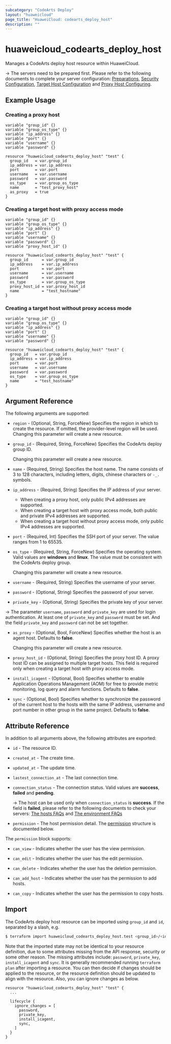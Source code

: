 ```yaml
---
subcategory: "CodeArts Deploy"
layout: "huaweicloud"
page_title: "HuaweiCloud: codearts_deploy_host"
description: ""
---
```


# huaweicloud_codearts_deploy_host

Manages a CodeArts deploy host resource within HuaweiCloud.

-> The servers need to be prepared first. Please refer to the following documents to complete your server configuration:
[Preparations](https://support.huaweicloud.com/intl/en-us/usermanual-deployman/deployman_hlp_0018.html),
[Security Configuration](https://support.huaweicloud.com/intl/en-us/usermanual-deployman/deployman_hlp_1103.html),
[Target Host Configuration](https://support.huaweicloud.com/intl/en-us/usermanual-deployman/deployman_hlp_1101.html) and
[Proxy Host Configuring](https://support.huaweicloud.com/intl/en-us/usermanual-deployman/deployman_hlp_1102.html).

## Example Usage

### Creating a proxy host

```hcl
variable "group_id" {}
variable "group_os_type" {}
variable "ip_address" {}
variable "port" {}
variable "username" {}
variable "password" {}

resource "huaweicloud_codearts_deploy_host" "test" {
  group_id   = var.group_id
  ip_address = var.ip_address
  port       = var.port
  username   = var.username
  password   = var.password
  os_type    = var.group_os_type
  name       = "test_proxy_host"
  as_proxy   = true
}
```

### Creating a target host with proxy access mode

```hcl
variable "group_id" {}
variable "group_os_type" {}
variable "ip_address" {}
variable "port" {}
variable "username" {}
variable "password" {}
variable "proxy_host_id" {}

resource "huaweicloud_codearts_deploy_host" "test" {
  group_id      = var.group_id
  ip_address    = var.ip_address
  port          = var.port
  username      = var.username
  password      = var.password
  os_type       = var.group_os_type
  proxy_host_id = var.proxy_host_id
  name          = "test_hostname"
}
```

### Creating a target host without proxy access mode

```hcl
variable "group_id" {}
variable "group_os_type" {}
variable "ip_address" {}
variable "port" {}
variable "username" {}
variable "password" {}

resource "huaweicloud_codearts_deploy_host" "test" {
  group_id   = var.group_id
  ip_address = var.ip_address
  port       = var.port
  username   = var.username
  password   = var.password
  os_type    = var.group_os_type
  name       = "test_hostname"
}
```

## Argument Reference

The following arguments are supported:

* `region` - (Optional, String, ForceNew) Specifies the region in which to create the resource.
  If omitted, the provider-level region will be used. Changing this parameter will create a new resource.

* `group_id` - (Required, String, ForceNew) Specifies the CodeArts deploy group ID.

  Changing this parameter will create a new resource.

* `name` - (Required, String) Specifies the host name. The name consists of 3 to 128 characters, including letters,
  digits, chinese characters or `-_.` symbols.

* `ip_address` - (Required, String) Specifies the IP address of your server.
  + When creating a proxy host, only public IPv4 addresses are supported.
  + When creating a target host with proxy access mode, both public and private IPv4 addresses are supported.
  + When creating a target host without proxy access mode, only public IPv4 addresses are supported.

* `port` - (Required, Int) Specifies the SSH port of your server. The value ranges from 1 to 65535.

* `os_type` - (Required, String, ForceNew) Specifies the operating system. Valid values are **windows** and **linux**.
  The value must be consistent with the CodeArts deploy group.

  Changing this parameter will create a new resource.

* `username` - (Required, String) Specifies the username of your server.

* `password` - (Optional, String) Specifies the password of your server.

* `private_key` - (Optional, String) Specifies the private key of your server.

-> The parameter `username`, `password` and `private_key` are used for login authentication. At least one of
`private_key` and `password` must be set. And the field `private_key` and `password` can not be set together.

* `as_proxy` - (Optional, Bool, ForceNew) Specifies whether the host is an agent host. Defaults to **false**.

  Changing this parameter will create a new resource.

* `proxy_host_id` - (Optional, String) Specifies the proxy host ID. A proxy host ID can be assigned to multiple target
  hosts. This field is required only when creating a target host with proxy access mode.

* `install_icagent` - (Optional, Bool) Specifies whether to enable Application Operations Management (AOM) for free
  to provide metric monitoring, log query and alarm functions. Defaults to **false**.

* `sync` - (Optional, Bool) Specifies whether to synchronize the password of the current host to the hosts with the
  same IP address, username and port number in other group in the same project. Defaults to **false**.

## Attribute Reference

In addition to all arguments above, the following attributes are exported:

* `id` - The resource ID.

* `created_at` - The create time.

* `updated_at` - The update time.

* `lastest_connection_at` - The last connection time.

* `connection_status` - The connection status. Valid values are **success**, **failed** and **pending**.

  -> The host can be used only when `connection_status` is **success**. If the field is **failed**, please refer to the
  following documents to check your servers:
  [The hosts FAQs](https://support.huaweicloud.com/intl/en-us/deployman_faq/deployman_faq_0000.html) and
  [The environment FAQs](https://support.huaweicloud.com/intl/en-us/deployman_faq/deployman_faq_00001.html)

* `permission` - The host permission detail.
  The [permission](#DeployHost_permission) structure is documented below.

<a name="DeployHost_permission"></a>
The `permission` block supports:

* `can_view` - Indicates whether the user has the view permission.

* `can_edit` - Indicates whether the user has the edit permission.

* `can_delete` - Indicates whether the user has the deletion permission.

* `can_add_host` - Indicates whether the user has the permission to add hosts.

* `can_copy` - Indicates whether the user has the permission to copy hosts.

## Import

The CodeArts deploy host resource can be imported using `group_id` and `id`, separated by a slash, e.g.

```bash
$ terraform import huaweicloud_codearts_deploy_host.test <group_id>/<id>
```

Note that the imported state may not be identical to your resource definition, due to some attributes missing from the
API response, security or some other reason. The missing attributes include: `password`, `private_key`, `install_icagent`
and `sync`. It is generally recommended running `terraform plan` after importing a resource.
You can then decide if changes should be applied to the resource, or the resource definition should be updated to align
with the resource. Also, you can ignore changes as below.

```hcl
resource "huaweicloud_codearts_deploy_host" "test" {
  ...
  
  lifecycle {
    ignore_changes = [
      password,
      private_key,
      install_icagent,
      sync,
    ]
  }
}
```
